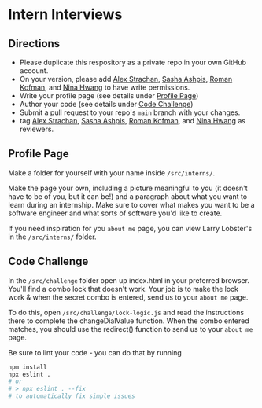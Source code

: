 # Intern Interviews
## Directions
- Please duplicate this respository as a private repo in your own GitHub account.
- On your version, please add [Alex Strachan](https://github.com/metalsheep/), [Sasha Ashpis](https://github.com/sasha-ashpis), [Roman Kofman](https://github.com/rkofman-lob), and [Nina Hwang](https://github.com/nihwang) to have write permissions.
- Write your profile page (see details under [Profile Page](#profile-page))
- Author your code (see details under [Code Challenge](#code-challenge))
- Submit a pull request to your repo's `main` branch with your changes.
- tag [Alex Strachan](https://github.com/metalsheep/), [Sasha Ashpis](https://github.com/sasha-ashpis), [Roman Kofman](https://github.com/rkofman-lob), and [Nina Hwang](https://github.com/nihwang) as reviewers.

## Profile Page
Make a folder for yourself with your name inside `/src/interns/`.

Make the page your own, including a picture meaningful to you (it doesn't have to be of you, but it can be!) and a paragraph about what you want to learn during an internship.  Make sure to cover what makes you want to be a software engineer and what sorts of software you'd like to create.

If you need inspiration for you `about me` page, you can view Larry Lobster's in the `/src/interns/` folder.

## Code Challenge
In the `/src/challenge` folder open up index.html in your preferred browser.  You'll find a combo lock that doesn't work.  Your job is to make the lock work & when the secret combo is entered, send us to your `about me` page.

To do this, open `/src/challenge/lock-logic.js` and read the instructions there to complete the changeDialValue function.  When the combo entered matches, you should use the redirect() function to send us to your `about me` page.

Be sure to lint your code - you can do that by running
```sh
npm install
npx eslint .
# or
# > npx eslint . --fix
# to automatically fix simple issues
```
